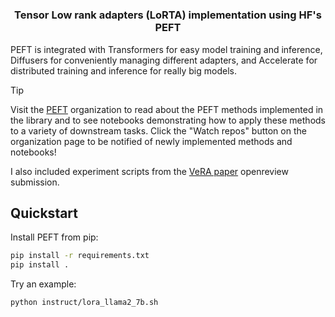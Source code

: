 <!---
Copyright 2023 The HuggingFace Team. All rights reserved.

Licensed under the Apache License, Version 2.0 (the "License");
you may not use this file except in compliance with the License.
You may obtain a copy of the License at

    http://www.apache.org/licenses/LICENSE-2.0

Unless required by applicable law or agreed to in writing, software
distributed under the License is distributed on an "AS IS" BASIS,
WITHOUT WARRANTIES OR CONDITIONS OF ANY KIND, either express or implied.
See the License for the specific language governing permissions and
limitations under the License.
-->

<h1 align="center"> <p LoRTA 🤗 PEFT</p></h1>
<h3 align="center">
    <p> Tensor Low rank adapters (LoRTA) implementation using HF's PEFT</p>
</h3>

PEFT is integrated with Transformers for easy model training and inference, Diffusers for conveniently managing different adapters, and Accelerate for distributed training and inference for really big models.

> [!TIP]
> Visit the [PEFT](https://huggingface.co/PEFT) organization to read about the PEFT methods implemented in the library and to see notebooks demonstrating how to apply these methods to a variety of downstream tasks. Click the "Watch repos" button on the organization page to be notified of newly implemented methods and notebooks!

I also included experiment scripts from the [VeRA paper](https://arxiv.org/abs/2310.11454) openreview submission.

## Quickstart

Install PEFT from pip:

```bash
pip install -r requirements.txt
pip install .
```

Try an example:
    
```bash
python instruct/lora_llama2_7b.sh
```